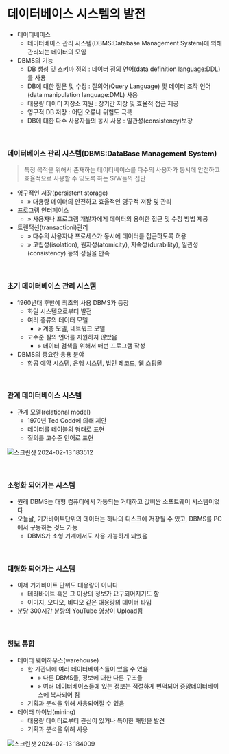 # 데이터베이스 시스템의 발전
* 데이터베이스
  * 데이터베이스 관리 시스템(DBMS:Database Management System)에 의해 관리되는 데이터의 모임
* DBMS의 기능
  * DB 생성 및 스키마 정의 : 데이터 정의 언어(data definition language:DDL)를 사용
  * DB에 대한 질문 및 수정 : 질의어(Query Language) 및 데이터 조작 언어(data manipulation language:DML) 사용
  * 대용량 데이터 저장소 지원 : 장기간 저장 및 효율적 접근 제공
  * 영구적 DB 저장 : 어떤 오류나 위험도 극복
  * DB에 대한 다수 사용자들의 동시 사용 : 일관성(consistency)보장

<br>

### 데이터베이스 관리 시스템(DBMS:DataBase Management System)
> 특정 목적을 위해서 존재하는 데이터베이스를 다수의 사용자가 동시에 안전하고 효율적으로 사용할 수 있도록 하는 S/W들의 집단
* 영구적인 저장(persistent storage) 
  * » 대용량 데이터의 안전하고 효율적인 영구적 저장 및 관리
* 프로그램 인터페이스 
  * » 사용자나 프로그램 개발자에게 데이터의 용이한 접근 및 수정 방법 제공
* 트랜잭션(transactioni)관리 
  * » 다수의 사용자나 프로세스가 동시에 데이터를 접근하도록 허용
  * » 고립성(isolation), 원자성(atomicity), 지속성(durability), 일관성(consistency) 등의 성질을 만족

<br>

### 초기 데이터베이스 관리 시스템
* 1960년대 후반에 최초의 사용 DBMS가 등장
  * 화일 시스템으로부터 발전
  * 여러 종류의 데이터 모델
    * » 계층 모델, 네트워크 모델
  * 고수준 질의 언어를 지원하지 않았음
    * » 데이터 검색을 위해서 매번 프로그램 작성
* DBMS의 중요한 응용 분야
  * 항공 예약 시스템, 은행 시스템, 법인 레코드, 웹 쇼핑몰

<br>

### 관계 데이터베이스 시스템
* 관계 모델(relational model)
  * 1970년 Ted Codd에 의해 제안
  * 데이터를 테이블의 형태로 표현
  * 질의를 고수준 언어로 표현

![스크린샷 2024-02-13 183512](https://github.com/kim-do-kyun/My_Study/assets/70315428/a6558f95-a00b-4eb5-9cd9-24ba8589144d)

<br>

### 소형화 되어가는 시스템
* 원래 DBMS는 대형 컴퓨터에서 가동되는 거대하고 값비싼 소프트웨어 시스템이었다
* 오늘날, 기가바이트단위의 데이터는 하나의 디스크에 저장될 수 있고, DBMS를 PC에서 구동하는 것도 가능
  * DBMS가 소형 기계에서도 사용 가능하게 되었음

<br>

### 대형화 되어가는 시스템
* 이제 기가바이트 단위도 대용량이 아니다
  * 테라바이트 혹은 그 이상의 정보가 요구되어지기도 함
  * 이미지, 오디오, 비디오 같은 대용량의 데이터 타입
* 분당 300시간 분량의 YouTube 영상이 Upload됨

<br>

### 정보 통합
* 데이터 웨어하우스(warehouse)
  * 한 기관내에 여러 데이터베이스들이 있을 수 있음
    * » 다른 DBMS들, 정보에 대한 다른 구조들
    * » 여러 데이터베이스들에 있는 정보는 적절하게 번역되어 중앙데이터베이스에 복사되어 짐
  * 기획과 분석을 위해 사용되어질 수 있음
* 데이터 마이닝(mining)
  * 대용량 데이터로부터 관심이 있거나 특이한 패턴을 발견
  * 기획과 분석을 위해 사용

![스크린샷 2024-02-13 184009](https://github.com/kim-do-kyun/My_Study/assets/70315428/f543c6f9-9509-406a-808b-d914e54f9f86)
